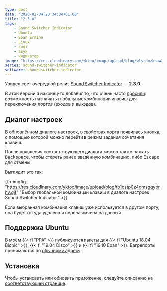 ```yaml
---
type: post
date: "2020-02-04T20:34:34+01:00"
title: "2.3.0"
tags:
    - Sound Switcher Indicator
    - Ubuntu
    - Eoan Ermine
    - Linux
    - софт
    - звук
    - индикатор
image: "https://res.cloudinary.com/yktoo/image/upload/blog/wlsrdmzkpaw2361u3qyb.png"
series: sound-switcher-indicator
software: sound-switcher-indicator
---
```


Увидел свет очередной релиз [Sound Switcher Indicator](/software/sound-switcher-indicator) — **2.3.0**.

В этой версии я наконец-то добавил то, что очень часто [просили](https://github.com/yktoo/indicator-sound-switcher/issues/38): возможность назначать глобальные комбинации клавиш для переключения *портов* (входов и выходов).

<!--more-->

## Диалог настроек

В обновлённом диалоге настроек, в свойствах порта появилась кнопка, с помощью которой можно перейти в режим задания сочетания клавиш.

После появления соответствующего диалога можно также нажать <kbd>Backspace</kbd>, чтобы стереть ранее введённую комбинацию, либо <kbd>Escape</kbd> для отмены.

Выглядит это так:

{{< imgfig "https://res.cloudinary.com/yktoo/image/upload/blog/tb1ostp0z4dmsgqybrhv.gif" "Выбор глобальной комбинации клавиш в диалоге настроек Sound Switcher Indicator." >}}

Если выбранная комбинация клавиш уже используется в другом порту, она будет оттуда удалена и переназначена на данный.

## Поддержка Ubuntu

В моём {{< fl "PPA" >}} публикуются пакеты для {{< fl "Ubuntu 18.04 Bionic" >}}, {{< fl "19.04 Disco" >}} и {{< fl "19.10 Eoan" >}}. Багрепорты принимаются по [обычному адресу](https://github.com/yktoo/indicator-sound-switcher/issues/).

## Установка

Чтобы установить или обновить приложение, следуйте описанию на [соответствующей странице](/software/sound-switcher-indicator/installation).
